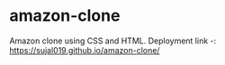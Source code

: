 # amazon-clone
Amazon clone using CSS and HTML.
Deployment link -: https://sujal019.github.io/amazon-clone/
